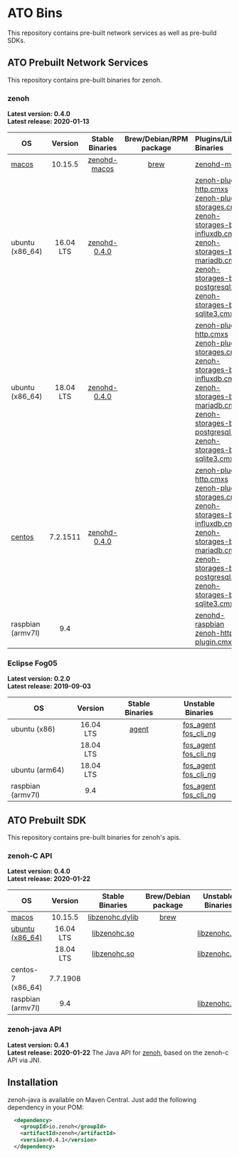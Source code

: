 # ATO Bins
This repository contains pre-built network services as well as pre-build SDKs.

## ATO Prebuilt Network Services
This repository contains pre-built binaries for zenoh.

### zenoh

**Latest version: 0.4.0** \
**Latest release: 2020-01-13**

| OS | Version | Stable Binaries | Brew/Debian/RPM package | Plugins/Libs Binaries |
| --- |:---:|:---:|:---:|:----|
| [macos](./zenoh/latest/macos)   | 10.15.5 | [zenohd-macos](./zenoh/latest/macos/10.15.5/zenohd)  | [brew](./zenoh/latest/macos) | [zenohd-macos](./zenoh/unstable/macos/10.14.6/zenohd)|
| ubuntu (x86_64) | 16.04 LTS | [zenohd-0.4.0](./zenoh/latest/ubuntu/16.04/zenohd-0.4.0) |  | [zenoh-plugin-http.cmxs](./zenoh-http/latest/ubuntu/16.04/zenoh-plugin-http.cmxs) <br/> [zenoh-plugin-storages.cmxs](./zenoh-storages/latest/ubuntu/16.04/zenoh-plugin-storages.cmxs) <br/> [zenoh-storages-be-influxdb.cmxs](./zenoh-storages/latest/ubuntu/16.04/zenoh-storages-be-influxdb.cmxs) <br/> [zenoh-storages-be-mariadb.cmxs](./zenoh-storages/latest/ubuntu/16.04/zenoh-storages-be-mariadb.cmxs) <br/> [zenoh-storages-be-postgresql.cmxs](./zenoh-storages/latest/ubuntu/16.04/zenoh-storages-be-postgresql.cmxs) <br/> [zenoh-storages-be-sqlite3.cmxs](./zenoh-storages/latest/ubuntu/16.04/zenoh-storages-be-sqlite3.cmxs) |
| ubuntu (x86_64) | 18.04 LTS | [zenohd-0.4.0](./zenoh/latest/ubuntu/18.04/zenohd-0.4.0) | | [zenoh-plugin-http.cmxs](./zenoh-http/latest/ubuntu/18.04/zenoh-plugin-http.cmxs) <br/> [zenoh-plugin-storages.cmxs](./zenoh-storages/latest/ubuntu/18.04/zenoh-plugin-storages.cmxs) <br/> [zenoh-storages-be-influxdb.cmxs](./zenoh-storages/latest/ubuntu/18.04/zenoh-storages-be-influxdb.cmxs) <br/> [zenoh-storages-be-mariadb.cmxs](./zenoh-storages/latest/ubuntu/18.04/zenoh-storages-be-mariadb.cmxs) <br/> [zenoh-storages-be-postgresql.cmxs](./zenoh-storages/latest/ubuntu/18.04/zenoh-storages-be-postgresql.cmxs) <br/> [zenoh-storages-be-sqlite3.cmxs](./zenoh-storages/latest/ubuntu/18.04/zenoh-storages-be-sqlite3.cmxs) |
| [centos](./zenoh/latest/centos) | 7.2.1511 | [zenohd-0.4.0](./zenoh/latest/centos/7.2.1511/zenohd-0.4.0) |  | [zenoh-plugin-http.cmxs](./zenoh-http/latest/centos/7.2.1511/zenoh-plugin-http.cmxs) <br/> [zenoh-plugin-storages.cmxs](./zenoh-storages/latest/centos/7.2.1511/zenoh-plugin-storages.cmxs) <br/> [zenoh-storages-be-influxdb.cmxs](./zenoh-storages/latest/centos/7.2.1511/zenoh-storages-be-influxdb.cmxs) <br/> [zenoh-storages-be-mariadb.cmxs](./zenoh-storages/latest/centos/7.2.1511/zenoh-storages-be-mariadb.cmxs) <br/> [zenoh-storages-be-postgresql.cmxs](./zenoh-storages/latest/centos/7.2.1511/zenoh-storages-be-postgresql.cmxs) <br/> [zenoh-storages-be-sqlite3.cmxs](./zenoh-storages/latest/centos/7.2.1511/zenoh-storages-be-sqlite3.cmxs)|
| raspbian (armv7l) | 9.4 | | | [zenohd-raspbian](./zenoh/unstable/raspian_armv7l/9.4/zenohd) <br/> [zenoh-http-plugin.cmxs](./zenoh/unstable/raspian_armv7l/9.4/zenoh-http-plugin.cmxs) |


### Eclipse Fog05

**Latest version: 0.2.0** \
**Latest release: 2019-09-03**

| OS | Version | Stable Binaries | Unstable Binaries |
| --- |:---:|:---:|:---:|
| ubuntu (x86) | 16.04 LTS | [agent](./fog05/latest/ubuntu/16.04/agent) | [fos_agent](./fog05/unstable/ubuntu/16.04/fos_agent.exe) <br/> [fos_cli_ng](./fog05/unstable/ubuntu/16.04/fos_cli_ng.exe) |
| | 18.04 LTS | |[fos_agent](./fog05/unstable/ubuntu/18.04/fos_agent.exe) <br/> [fos_cli_ng](./fog05/unstable/ubuntu/18.04/fos_cli_ng.exe)|
| ubuntu (arm64)| 18.04 LTS | |[fos_agent](./fog05/unstable/ubuntu_arm64/18.04/fos_agent.exe) <br/> [fos_cli_ng](./fog05/unstable/ubuntu_arm64/18.04/fos_cli_ng.exe)|
| raspbian (armv7l) | 9.4 | | [fos_agent](./fog05/unstable/raspbian_armv7l/9.4/fos_agent.exe) <br/>[fos_cli_ng](./fog05/unstable/raspbian_armv7l/9.4/fos_cli_ng.exe) |



## ATO Prebuilt SDK
This repository contains pre-built binaries for zenoh's apis.

### zenoh-C API

**Latest version: 0.4.0** \
**Latest release: 2020-01-22**

| OS | Version | Stable Binaries |  Brew/Debian package | Unstable Binaries |
| --- |:---:|:---:|:---:|:---:|
| [macos](./zenoh-c/latest/macos)   | 10.15.5 | [libzenohc.dylib](./zenoh-c/latest/macos/10.15.5/libzenohc.dylib)  | [brew](./zenoh-c/latest/macos) | |
| [ubuntu (x86_64)](./zenoh-c/latest/ubuntu) | 16.04 LTS | [libzenohc.so](./zenoh-c/latest/ubuntu/16.04/libzenohc.so) | | [libzenohc.so](./zenoh-c/unstable/ubuntu/16.04/libzenohc.so)|
| | 18.04 LTS | [libzenohc.so](./zenoh-c/latest/ubuntu/18.04/libzenohc.so)  | | [libzenohc.so](./zenoh-c/unstable/ubuntu/18.04/libzenohc.so) |
| centos-7 (x86_64) | 7.7.1908 | | | |
| raspbian (armv7l) | 9.4 | | | [libzenohc.so](./zenoh-c/unstable/raspian_armv7l/9.4/libzenohc.so)|

### zenoh-java API

**Latest version: 0.4.1** \
**Latest release: 2020-01-22**
The Java API for [zenoh](https://zenoh.io), based on the zenoh-c API via JNI.

## Installation

zenoh-java is available on Maven Central.
Just add the following dependency in your POM:
```xml
  <dependency>
    <groupId>io.zenoh</groupId>
    <artifactId>zenoh</artifactId>
    <version>0.4.1</version>
  </dependency>
```
